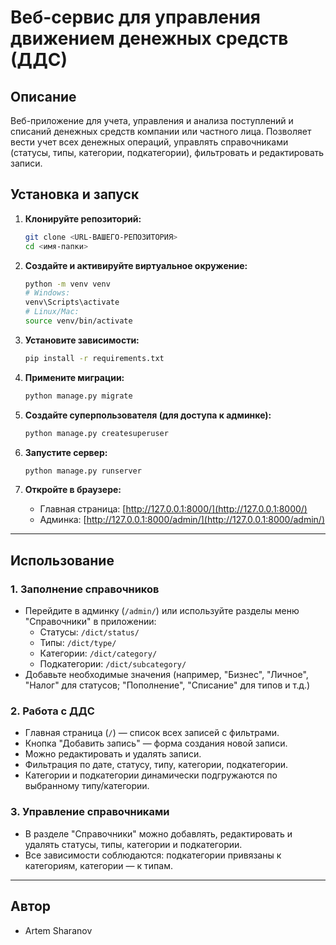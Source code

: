 # Веб-сервис для управления движением денежных средств (ДДС)

## Описание
Веб-приложение для учета, управления и анализа поступлений и списаний денежных средств компании или частного лица. Позволяет вести учет всех денежных операций, управлять справочниками (статусы, типы, категории, подкатегории), фильтровать и редактировать записи.

## Установка и запуск

1. **Клонируйте репозиторий:**
   ```bash
   git clone <URL-ВАШЕГО-РЕПОЗИТОРИЯ>
   cd <имя-папки>
   ```

2. **Создайте и активируйте виртуальное окружение:**
   ```bash
   python -m venv venv
   # Windows:
   venv\Scripts\activate
   # Linux/Mac:
   source venv/bin/activate
   ```

3. **Установите зависимости:**
   ```bash
   pip install -r requirements.txt
   ```

4. **Примените миграции:**
   ```bash
   python manage.py migrate
   ```

5. **Создайте суперпользователя (для доступа к админке):**
   ```bash
   python manage.py createsuperuser
   ```

6. **Запустите сервер:**
   ```bash
   python manage.py runserver
   ```

7. **Откройте в браузере:**
   - Главная страница: [http://127.0.0.1:8000/](http://127.0.0.1:8000/)
   - Админка: [http://127.0.0.1:8000/admin/](http://127.0.0.1:8000/admin/)

---

## Использование

### 1. Заполнение справочников
- Перейдите в админку (`/admin/`) или используйте разделы меню "Справочники" в приложении:
  - Статусы: `/dict/status/`
  - Типы: `/dict/type/`
  - Категории: `/dict/category/`
  - Подкатегории: `/dict/subcategory/`
- Добавьте необходимые значения (например, "Бизнес", "Личное", "Налог" для статусов; "Пополнение", "Списание" для типов и т.д.)

### 2. Работа с ДДС
- Главная страница (`/`) — список всех записей с фильтрами.
- Кнопка "Добавить запись" — форма создания новой записи.
- Можно редактировать и удалять записи.
- Фильтрация по дате, статусу, типу, категории, подкатегории.
- Категории и подкатегории динамически подгружаются по выбранному типу/категории.

### 3. Управление справочниками
- В разделе "Справочники" можно добавлять, редактировать и удалять статусы, типы, категории и подкатегории.
- Все зависимости соблюдаются: подкатегории привязаны к категориям, категории — к типам.


---

## Автор
- Artem Sharanov